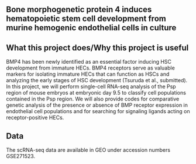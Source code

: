 ## Bone morphogenetic protein 4 induces hematopoietic stem cell development from murine hemogenic endothelial cells in culture

## What this project does/Why this project is useful
BMP4 has been newly identified as an essential factor inducing HSC development from immature HECs. BMP4 receptors serve as valuable markers for isolating immature HECs that can function as HSCs and analyzing the early stages of HSC development (Tsuruda et al., submitted). In this project, we will perform single-cell RNA-seq analysis of the Psp region of mouse embryos at embryonic day 9.5 to classify cell populations contained in the Psp region. We will also provide codes for comparative genetic analysis of the presence or absence of BMP receptor expression in endothelial cell populations and for searching for signaling ligands acting on receptor-positive HECs.

## Data
The scRNA-seq data are available in GEO under accession numbers GSE271523.
